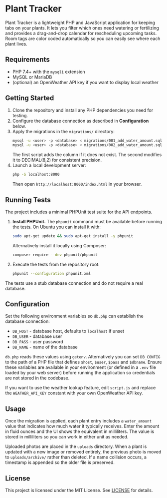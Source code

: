 # Plant Tracker

Plant Tracker is a lightweight PHP and JavaScript application for keeping tabs on your plants. It lets you filter which ones need watering or fertilizing and provides a drag-and-drop calendar for rescheduling upcoming tasks. Room tags are color coded automatically so you can easily see where each plant lives.

## Requirements

- PHP 7.4+ with the `mysqli` extension
- MySQL or MariaDB
- (optional) an OpenWeather API key if you want to display local weather

## Getting Started

1. Clone the repository and install any PHP dependencies you need for testing.
2. Configure the database connection as described in **Configuration** below.
3. Apply the migrations in the `migrations/` directory:
   ```bash
   mysql -u <user> -p <database> < migrations/001_add_water_amount.sql
   mysql -u <user> -p <database> < migrations/002_add_water_amount.sql
   ```
   The first script adds the column if it does not exist. The second modifies it to DECIMAL(8,2) for consistent precision.
4. Launch a local development server:
   ```bash
   php -S localhost:8000
   ```
   Then open `http://localhost:8000/index.html` in your browser.

## Running Tests

The project includes a minimal PHPUnit test suite for the API endpoints.

1. **Install PHPUnit.** The `phpunit` command must be available before running the tests.
   On Ubuntu you can install it with:
   ```bash
   sudo apt-get update && sudo apt-get install -y phpunit
   ```
   Alternatively install it locally using Composer:
   ```bash
   composer require --dev phpunit/phpunit
   ```
2. Execute the tests from the repository root:
   ```bash
   phpunit --configuration phpunit.xml
   ```

The tests use a stub database connection and do not require a real database.

## Configuration

Set the following environment variables so `db.php` can establish the database connection:

- `DB_HOST` - database host, defaults to `localhost` if unset
- `DB_USER` - database user
- `DB_PASS` - user password
- `DB_NAME` - name of the database

`db.php` reads these values using `getenv`. Alternatively you can set `DB_CONFIG` to the path of a PHP file that defines `$host`, `$user`, `$pass` and `$dbname`. Ensure these variables are available in your environment (or defined in a `.env` file loaded by your web server) before running the application so credentials are not stored in the codebase.

If you want to use the weather lookup feature, edit `script.js` and replace the `WEATHER_API_KEY` constant with your own OpenWeather API key.

## Usage

Once the migration is applied, each plant entry includes a `water_amount` value that indicates how much water it typically receives. Enter the amount in fluid ounces and the UI shows the equivalent in milliliters. The value is stored in milliliters so you can work in either unit as needed.

Uploaded photos are placed in the `uploads` directory. When a plant is updated with a new image or removed entirely, the previous photo is moved to `uploads/archive/` rather than deleted. If a name collision occurs, a timestamp is appended so the older file is preserved.

## License

This project is licensed under the MIT License. See [LICENSE](LICENSE) for details.
